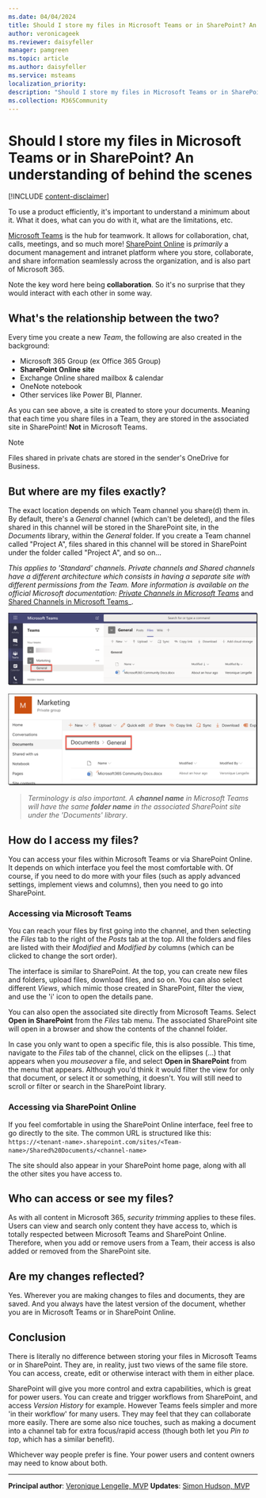 ```yaml
---
ms.date: 04/04/2024
title: Should I store my files in Microsoft Teams or in SharePoint? An understanding of behind the scenes
author: veronicageek
ms.reviewer: daisyfeller
manager: pamgreen
ms.topic: article
ms.author: daisyfeller
ms.service: msteams
localization_priority: 
description: "Should I store my files in Microsoft Teams or in SharePoint? An understanding of behind the scenes"
ms.collection: M365Community
---
```


# Should I store my files in Microsoft Teams or in SharePoint? An understanding of behind the scenes

[!INCLUDE [content-disclaimer](includes/content-disclaimer.md)]

To use a product efficiently, it's important to understand a minimum about it. What it does, what can you do with it, what are the limitations, etc.

[Microsoft Teams](https://products.office.com/microsoft-teams/group-chat-software) is the hub for teamwork. It allows for collaboration, chat, calls, meetings, and so much more!
[SharePoint Online](https://products.office.com/sharepoint/collaboration) is _primarily_ a document management and intranet platform where you store, collaborate, and share information seamlessly across the organization, and is also part of Microsoft 365.

Note the key word here being **collaboration**. So it's no surprise that they would interact with each other in some way.

## What's the relationship between the two?

Every time you create a new _Team_, the following are also created in the background:

- Microsoft 365 Group (ex Office 365 Group)
- **SharePoint Online site**
- Exchange Online shared mailbox & calendar
- OneNote notebook
- Other services like Power BI, Planner.

As you can see above, a site is created to store your documents. Meaning that each time you share files in a Team, they are stored in the associated site in SharePoint! **Not** in Microsoft Teams.

> [!Note]
> Files shared in private chats are stored in the sender's OneDrive for Business.

## But where are my files exactly?

The exact location depends on which Team channel you share(d) them in. By default, there's a _General_ channel (which can't be deleted), and the files shared in this channel will be stored in the SharePoint site, in the _Documents_ library, within the _General_ folder. If you create a Team channel called "Project A", files shared in this channel will be stored in SharePoint under the folder called "Project A", and so on...

_This applies to 'Standard' channels. Private channels and Shared channels have a different architecture which consists in having a separate site with different permissions from the Team. More information is available on the official Microsoft documentation: [Private Channels in Microsoft Teams](/microsoftteams/private-channels)_ and [Shared Channels in Microsoft Teams](/microsoftteams/shared-channels)_.

![Image of the General channel in a Microsoft Teams team.](media/should-I-store-my-files-in-Teams-or-SharePoint-An-understanding-of-behind-the-scenes/TeamsGeneral.png)

![Image of the General folder in a SharePoint group.](media/should-I-store-my-files-in-Teams-or-SharePoint-An-understanding-of-behind-the-scenes/SPOGeneral.png)

>_Terminology is also important. A **channel name** in Microsoft Teams will have the same **folder name** in the associated SharePoint site under the 'Documents' library_.

## How do I access my files?

You can access your files within Microsoft Teams or via SharePoint Online. It depends on which interface you feel the most comfortable with. Of course, if you need to do more with your files (such as apply advanced settings, implement views and columns), then you need to go into SharePoint.

### Accessing via Microsoft Teams
You can reach your files by first going into the channel, and then selecting the _Files_ tab to the right of the _Posts_ tab at the top. All the folders and files are listed with their _Modified_ and _Modified by_ columns (which can be clicked to change the sort order).

The interface is similar to SharePoint. At the top, you can create new files and folders, upload files, download files, and so on. You can also select different _Views_, which mimic those created in SharePoint, filter the view, and use the 'i' icon to open the details pane.

You can also open the associated site directly from Microsoft Teams. Select **Open in SharePoint** from the _Files_ tab menu. The associated SharePoint site will open in a browser and show the contents of the channel folder.

In case you only want to open a specific file, this is also possible.
This time, navigate to the _Files_ tab of the channel, click on the ellipses (...) that appears when you _mouseover_ a file, and select **Open in SharePoint** from the menu that appears. Although you'd think it would filter the view for only that document, or select it or something, it doesn't. You will still need to scroll or filter or search in the SharePoint library.

### Accessing via SharePoint Online
If you feel comfortable in using the SharePoint Online interface, feel free to go directly to the site. The common URL is structured like this: `https://<tenant-name>.sharepoint.com/sites/<Team-name>/Shared%20Documents/<channel-name>`

The site should also appear in your SharePoint home page, along with all the other sites you have access to.

## Who can access or see my files?

As with all content in Microsoft 365, _security trimming_ applies to these files. Users can view and search only content they have access to, which is totally respected between Microsoft Teams and SharePoint Online. Therefore, when you add or remove users from a Team, their access is also added or removed from the SharePoint site.

## Are my changes reflected?

Yes. Wherever you are making changes to files and documents, they are saved. And you always have the latest version of the document, whether you are in Microsoft Teams or in SharePoint Online.

## Conclusion
There is literally no difference between storing your files in Microsoft Teams or in SharePoint. They are, in reality, just two views of the same file store. You can access, create, edit or otherwise interact with them in either place.

SharePoint will give you more control and extra capabilities, which is great for power users. You can create and trigger workflows from SharePoint, and access _Version History_ for example. However Teams feels simpler and more 'in their workflow' for many users. They may feel that they can collaborate more easily. There are some also nice touches, such as making a document into a channel tab for extra focus/rapid access (though both let you _Pin to top_, which has a similar benefit). 

Whichever way people prefer is fine. Your power users and content owners may need to know about both.

---

**Principal author**: [Veronique Lengelle, MVP](https://www.linkedin.com/in/veronique-lengelle-48a71b31)
**Updates**: [Simon Hudson, MVP](https://www.linkedin.com/in/simonjhudson/)

